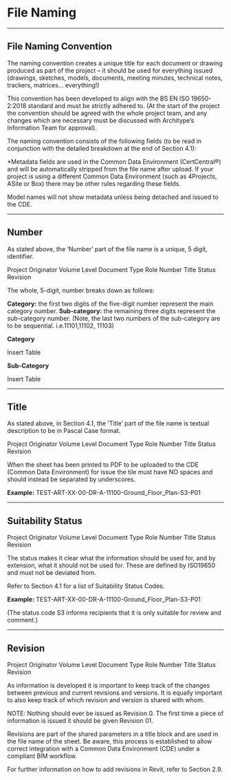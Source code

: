# File Naming
---
## File Naming Convention

The naming convention creates a unique title for each document or drawing produced as part of the project – it should be used for everything issued (drawings, sketches, models, documents, meeting minutes, technical notes, trackers, matrices… everything!) 

This convention has been developed to align with the BS EN ISO 19650-2:2018 standard and must be strictly adhered to. (At the start of the project the convention should be agreed with the whole project team, and any changes which are necessary must be discussed with Architype’s Information Team for approval). 

The naming convention consists of the following fields (to be read in conjunction with the detailed breakdown at the end of Section 4.1):

*Metadata fields are used in the Common Data Environment (CertCentral®) and will be automatically stripped from the file name after upload. If your project is using a different Common Data Environment (such as 4Projects, ASite or Box) there may be other rules regarding these fields. 

Model names will not show metadata unless being detached and issued to the CDE. 

--- 

## Number
As stated above, the ‘Number’ part of the file name is a unique, 5 digit, identifier. 

Project 	Originator	Volume	Level	Document Type	Role	Number	Title	Status	Revision

The whole, 5-digit, number breaks down as follows:


**Category:** the first two digits of the five-digit number represent the main category number.
**Sub-category:** the remaining three digits represent the sub-category number. (Note, the last two numbers of the sub-category are to be sequential. i.e.11101,11102, 11103)

**Category**

Insert Table

**Sub-Category**

Insert Table

---
## Title

As stated above, in Section 4.1, the ‘Title’ part of the file name is textual description to be in Pascal Case format.

Project Originator	Volume	Level	Document Type	Role	Number	Title	Status	Revision

When the sheet has been printed to PDF to be uploaded to the CDE (Common Data Environment) for issue the tile must have NO spaces and should instead be separated by underscores.

**Example:** TEST-ART-XX-00-DR-A-11100-Ground_Floor_Plan-S3-P01

---

## Suitability Status 

Project Originator	Volume	Level	Document Type	Role	Number	Title	Status	Revision

The status makes it clear what the information should be used for, and by extension, what it should not be used for. These are defined by ISO19650 and must not be deviated from. 

Refer to Section 4.1 for a list of Suitability Status Codes.

**Example:** TEST-ART-XX-00-DR-A-11100-Ground_Floor_Plan-S3-P01 

(The status code S3 informs recipients that it is only suitable for review and comment.)

---

## Revision 

Project Originator	Volume	Level	Document Type	Role	Number	Title	Status	Revision

As information is developed it is important to keep track of the changes between previous and current revisions and versions. It is equally important to also keep track of which revision and version is shared with whom. 

NOTE: 
Nothing should ever be issued as Revision 0. The first time a piece of information is issued it should be given Revision 01.

Revisions are part of the shared parameters in a title block and are used in the file name of the sheet. Be aware, this process is established to allow correct integration with a Common Data Environment (CDE) under a compliant BIM workflow.

For further information on how to add revisions in Revit, refer to Section 2.9.
